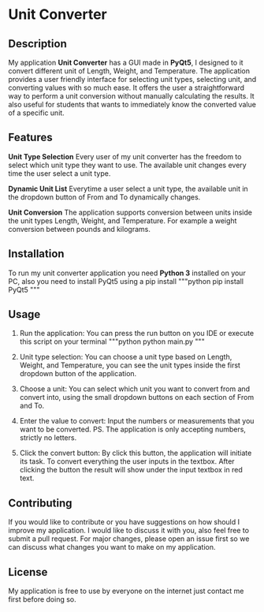 # Unit Converter 

## Description

My application **Unit Converter** has a GUI made in **PyQt5**, I designed to it convert different unit of Length, Weight, and Temperature. The application provides a user friendly interface for selecting unit types, selecting unit, and converting values with so much ease. It offers the user a straightforward way to perform a unit conversion without manually calculating the results. It also useful for students that wants to immediately know the converted value of a specific unit.

## Features

**Unit Type Selection**
Every user of my unit converter has the freedom to select which unit type they want to use. The available
unit changes every time the user select a unit type.

**Dynamic Unit List**
Everytime a user select a unit type, the available unit in the dropdown button of From and To dynamically
changes.

**Unit Conversion**
The application supports conversion between units inside the unit types Length, Weight, and Temperature.
For example a weight conversion between pounds and kilograms.

## Installation

To run my unit converter application you need **Python 3** installed on your PC, also you need to install
PyQt5 using a pip install
"""python
    pip install PyQt5
    """

## Usage

1. Run the application: You can press the run button on you IDE or execute this script on your
terminal
"""python
    python main.py
    """

2. Unit type selection: You can choose a unit type based on Length, Weight, and Temperature,
you can see the unit types inside the first dropdown button of the application.

3. Choose a unit: You can select which unit you want to convert from and convert into, using the small
dropdown buttons on each section of From and To.

4. Enter the value to convert: Input the numbers or measurements that you want to be converted.
PS. The application is only accepting numbers, strictly no letters.

5. Click the convert button: By click this button, the application will initiate its task. To convert
everything the user inputs in the textbox. After clicking the button the result will show under the input
textbox in red text.


## Contributing

If you would like to contribute or you have suggestions on how should I improve my application.
I would like to discuss it with you, also feel free to submit a pull request. For major changes,
please open an issue first so we can discuss what changes you want to make on my application.

## License

My application is free to use by everyone on the internet just contact me first before doing so.